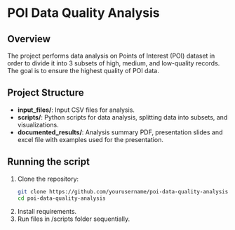 # POI Data Quality Analysis

## Overview
The project performs data analysis on Points of Interest (POI) dataset in order to divide it into 3 subsets of high, medium, and low-quality records. The goal is to ensure the highest quality of POI data.

## Project Structure
- **input_files/**: Input CSV files for analysis.
- **scripts/**: Python scripts for data analysis, splitting data into subsets, and visualizations.
- **documented_results/**: Analysis summary PDF, presentation slides and excel file with examples used for the presentation.

## Running the script
1. Clone the repository:
   ```bash
   git clone https://github.com/yourusername/poi-data-quality-analysis.git
   cd poi-data-quality-analysis
2. Install requirements.
3. Run files in /scripts folder sequentially.

